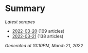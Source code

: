 # Summary
*Latest scrapes*
* [2022-03-20](https://github.com/nuuuwan/news_lk/blob/data/news_lk.2022-03-20.json) (109 articles)
* [2022-03-21](https://github.com/nuuuwan/news_lk/blob/data/news_lk.2022-03-21.json) (138 articles)

*Generated at 10:10PM, March 21, 2022*